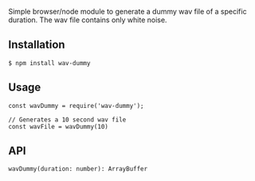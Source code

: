 Simple browser/node module to generate a dummy wav file of a specific duration. The wav file contains only white noise.

## Installation
    $ npm install wav-dummy

## Usage
    const wavDummy = require('wav-dummy');

	// Generates a 10 second wav file
	const wavFile = wavDummy(10)

## API
    wavDummy(duration: number): ArrayBuffer